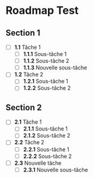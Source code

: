 # Roadmap Test

## Section 1

- [ ] **1.1** Tâche 1
  - [ ] **1.1.1** Sous-tâche 1
  - [ ] **1.1.2** Sous-tâche 2
  - [ ] **1.1.3** Nouvelle sous-tâche
- [ ] **1.2** Tâche 2
  - [ ] **1.2.1** Sous-tâche 1
  - [ ] **1.2.2** Sous-tâche 2

## Section 2

- [ ] **2.1** Tâche 1
  - [ ] **2.1.1** Sous-tâche 1
  - [ ] **2.1.2** Sous-tâche 2
- [ ] **2.2** Tâche 2
  - [ ] **2.2.1** Sous-tâche 1
  - [ ] **2.2.2** Sous-tâche 2
- [ ] **2.3** Nouvelle tâche
  - [ ] **2.3.1** Nouvelle sous-tâche
